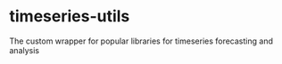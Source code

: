 # timeseries-utils
The custom wrapper for popular libraries for timeseries forecasting and analysis
